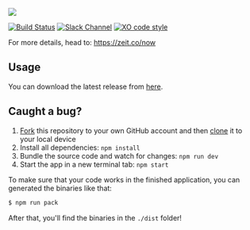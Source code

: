![](http://i.imgur.com/l2ClYVD.png)

[![Build Status](https://travis-ci.com/zeit/now-app.svg?token=CPbpm6MRBVbWVmDFaLxs&branch=master)](https://travis-ci.com/zeit/now-app)
[![Slack Channel](https://zeit-slackin.now.sh/badge.svg)](https://zeit.chat/)
[![XO code style](https://img.shields.io/badge/code_style-XO-5ed9c7.svg)](https://github.com/sindresorhus/xo)

For more details, head to: https://zeit.co/now

## Usage

You can download the latest release from [here](https://now-auto-updates.now.sh/download/osx).

## Caught a bug?

1. [Fork](https://help.github.com/articles/fork-a-repo/) this repository to your own GitHub account and then [clone](https://help.github.com/articles/cloning-a-repository/) it to your local device
2. Install all dependencies: `npm install`
3. Bundle the source code and watch for changes: `npm run dev`
4. Start the app in a new terminal tab: `npm start`

To make sure that your code works in the finished application, you can generated the binaries like that:

```bash
$ npm run pack
```

After that, you'll find the binaries in the `./dist` folder!
